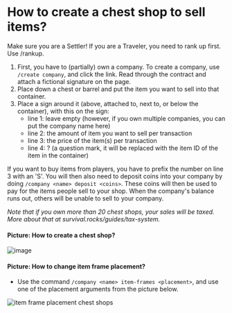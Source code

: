 # How to create a chest shop to sell items?
Make sure you are a Settler! If you are a Traveler, you need to rank up first. Use /rankup.
1. First, you have to (partially) own a company. To create a company, use `/create company`, and click the link. Read through the contract and attach a fictional signature on the page.
2. Place down a chest or barrel and put the item you want to sell into that container.
3. Place a sign around it (above, attached to, next to, or below the container), with this on the sign:
   - line 1: leave empty (however, if you own multiple companies, you can put the company name here)
   - line 2: the amount of item you want to sell per transaction
   - line 3: the price of the item(s) per transaction
   - line 4: ? (a question mark, it will be replaced with the item ID of the item in the container)

If you want to buy items from players, you have to prefix the number on line 3 with an 'S'. You will then also need to deposit coins into your company by doing `/company <name> deposit <coins>`. These coins will then be used to pay for the items people sell to your shop. When the company's balance runs out, others will be unable to sell to your company.

*Note that if you own more than 20 chest shops, your sales will be taxed. More about that at survival.rocks/guides/tax-system.*

#### Picture: How to create a chest shop?

![image](https://user-images.githubusercontent.com/8517465/157056052-bca19472-1e41-4dc2-8324-9033e5cff9f4.png)

#### Picture: How to change item frame placement?
- Use the command `/company <name> item-frames <placement>`, and use one of the placement arguments from the picture below.

![item frame placement chest shops](https://user-images.githubusercontent.com/8517465/157319368-5099a694-6fc4-4bc5-b062-a76cafc2d0bd.png)
